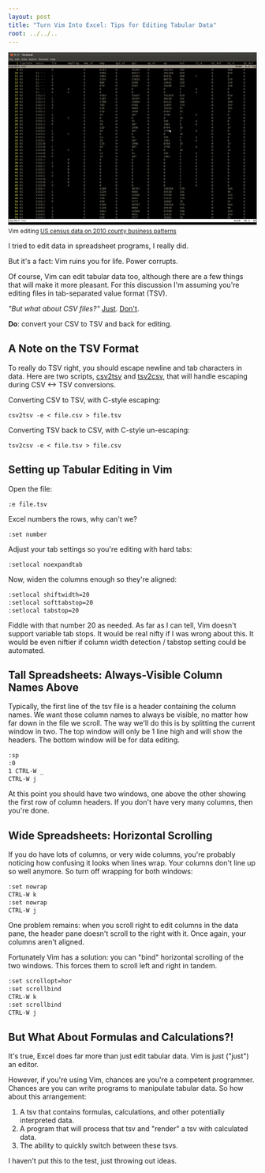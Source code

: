 ```yaml
---
layout: post
title: "Turn Vim Into Excel: Tips for Editing Tabular Data"
root: ../../..
---
```


<div class="center image">
  <a href="/images/vim-as-spreadsheet.png"><img src="/images/vim-as-spreadsheet-thumbnail.png" /></a><br/>
  <small>Vim editing <a href="http://www.census.gov/econ/cbp/download/">US census data on 2010 county business patterns</a></small>
</div>

I tried to edit data in spreadsheet programs, I really did.

But it's a fact: Vim ruins you for life. Power corrupts.

Of course, Vim can edit tabular data too, although there are a few things that will make it more pleasant. For this discussion I'm assuming you're editing files in tab-separated value format (TSV).

*"But what about CSV files?"* [Just](http://en.wikipedia.org/wiki/Comma-separated_values#Lack_of_a_standard). [Don't](http://www.catb.org/esr/writings/taoup/html/ch05s02.html).

**Do**: convert your CSV to TSV and back for editing.


## A Note on the TSV Format ##

To really do TSV right, you should escape newline and tab characters in data. Here are two scripts, [csv2tsv](https://gist.github.com/acg/5312217) and [tsv2csv](https://gist.github.com/acg/5312238), that will handle escaping during CSV <-> TSV conversions.

Converting CSV to TSV, with C-style escaping:

    csv2tsv -e < file.csv > file.tsv

Converting TSV back to CSV, with C-style un-escaping:

    tsv2csv -e < file.tsv > file.csv


## Setting up Tabular Editing in Vim ##

Open the file:

    :e file.tsv

Excel numbers the rows, why can't we?

    :set number

Adjust your tab settings so you're editing with hard tabs:

    :setlocal noexpandtab

Now, widen the columns enough so they're aligned:

    :setlocal shiftwidth=20
    :setlocal softtabstop=20
    :setlocal tabstop=20

Fiddle with that number 20 as needed. As far as I can tell, Vim doesn't support variable tab stops. It would be real nifty if I was wrong about this. It would be even niftier if column width detection / tabstop setting could be automated.


## Tall Spreadsheets: Always-Visible Column Names Above ##

Typically, the first line of the tsv file is a header containing the column names. We want those column names to always be visible, no matter how far down in the file we scroll. The way we'll do this is by splitting the current window in two. The top window will only be 1 line high and will show the headers. The bottom window will be for data editing.

    :sp
    :0
    1 CTRL-W _
    CTRL-W j

At this point you should have two windows, one above the other showing the first row of column headers. If you don't have very many columns, then you're done.


## Wide Spreadsheets: Horizontal Scrolling ##

If you do have lots of columns, or very wide columns, you're probably noticing how confusing it looks when lines wrap. Your columns don't line up so well anymore. So turn off wrapping for both windows:

    :set nowrap
    CTRL-W k
    :set nowrap
    CTRL-W j

One problem remains: when you scroll right to edit columns in the data pane, the header pane doesn't scroll to the right with it. Once again, your columns aren't aligned.

Fortunately Vim has a solution: you can "bind" horizontal scrolling of the two windows. This forces them to scroll left and right in tandem.

    :set scrollopt=hor
    :set scrollbind
    CTRL-W k
    :set scrollbind
    CTRL-W j


## But What About Formulas and Calculations?! ##

It's true, Excel does far more than just edit tabular data. Vim is just ("just") an editor.

However, if you're using Vim, chances are you're a competent programmer. Chances are you can write programs to manipulate tabular data. So how about this arrangement:

1. A tsv that contains formulas, calculations, and other potentially interpreted data.
2. A program that will process that tsv and "render" a tsv with calculated data.
3. The ability to quickly switch between these tsvs.

I haven't put this to the test, just throwing out ideas.

